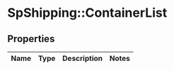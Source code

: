 # SpShipping::ContainerList

## Properties
Name | Type | Description | Notes
------------ | ------------- | ------------- | -------------

